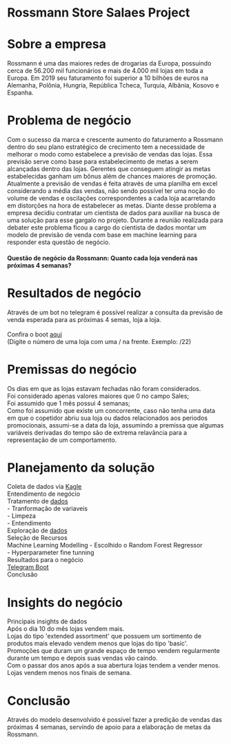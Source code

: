 # Rossmann Store Salaes Project
# Sobre a empresa
Rossmann é uma das maiores redes de drogarias da Europa, possuindo cerca de 56.200 mil funcionários e mais de 4.000 mil lojas em toda a Europa. Em 2019 seu faturamento foi superior a 10 bilhões de euros na Alemanha, Polônia, Hungria, República Tcheca, Turquia, Albânia, Kosovo e Espanha. 

# Problema de negócio
Com o sucesso da marca e crescente aumento do faturamento a Rossmann dentro do seu plano estratégico de crecimento tem a necessidade de melhorar o modo como estabelece a previsão de vendas das lojas. Essa previsão serve como base para estabelecimento de metas a serem alcançadas dentro das lojas. Gerentes que conseguem atingir as metas estabelecidas ganham um bônus além de chances maiores de promoção. Atualmente a previsão de vendas é feita através de uma planilha em excel considerando a média das vendas, não sendo possível ter uma noção do volume de vendas e oscilações correspondentes a cada loja acarretando em distorções na hora de estabelecer as metas. Diante desse problema a empresa decidiu contratar um cientista de dados para auxiliar na busca de uma solução para esse gargalo no projeto. Durante a reunião realizada para debater este problema ficou a cargo do cientista de dados montar um modelo de previsão de venda com base em machine learning para responder esta questão de negócio.
#### Questão de negócio da Rossmann: Quanto cada loja venderá nas próximas 4 semanas?

# Resultados de negócio
Através de um bot no telegram é possível realizar a consulta da previsão de venda esperada para as próximas 4 semas, loja a loja.
<br /><br />Confira o boot [aqui](https://t.me/Butlerbob_bot)
<br />(Digite o número de uma loja com uma / na frente. Exemplo: /22)

# Premissas do negócio
Os dias em que as lojas estavam fechadas não foram considerados.
<br /> Foi considerado apenas valores maiores que 0 no campo Sales;
<br /> Foi assumido que 1 mês possui 4 semanas;
<br /> Como foi assumido que existe um concorrente, caso não tenha uma data em que o copetidor abriu sua loja ou dados relacionados aos periodos promocionais, assumi-se a data da loja, assumindo a premissa que algumas variáveis derivadas do tempo são de extrema relavância para a representação de um comportamento.

# Planejamento da solução
Coleta de dados via [Kagle](https://www.kaggle.com/c/rossmann-store-sales)
<br /> Entendimento de negócio
<br />Tratamento de [dados](https://github.com/obregonrodrigo/Rossmann-store-sales-project/tree/main/notebooks)
<br /> - Tranformação de variaveis
<br /> - Limpeza
<br /> - Entendimento
<br />Exploração de [dados](https://github.com/obregonrodrigo/Rossmann-store-sales-project/tree/main/notebooks)
<br />Seleção de Recursos
<br />Machine Learning Modelling - Escolhido o Random Forest Regressor
<br /> - Hyperparameter fine tunning 
<br />Resultados para o negócio
<br />[Telegram Boot](https://t.me/Butlerbob_bot)
<br />Conclusão

# Insights do negócio
Principais insights de dados
<br />Após o dia 10 do mês lojas vendem mais.
<br />Lojas do tipo 'extended assortment' que possuem um sortimento de produtos mais elevado vendem menos que lojas do tipo 'basic'.
<br />Promoções que duram um grande espaço de tempo vendem regularmente durante um tempo e depois suas vendas vão caindo.
<br />Com o passar dos anos após a sua abertura lojas tendem a vender menos.
<br />Lojas vendem menos nos finais de semana.

# Conclusão
Através do modelo desenvolvido é possível fazer a predição de vendas das próximas 4 semanas, servindo de apoio para a elaboração de metas da Rossmann.
